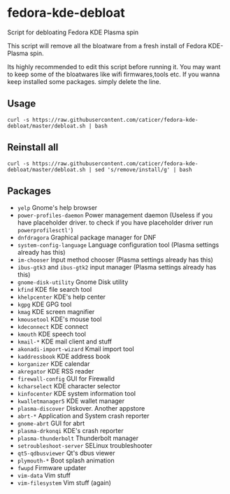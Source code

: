 # fedora-kde-debloat
Script for debloating Fedora KDE Plasma spin

This script will remove all the bloatware from a fresh install of Fedora KDE-Plasma spin. 

Its highly recommended to edit this script before running it. You may want to keep some of the bloatwares like wifi firmwares,tools etc. If you wanna keep installed some packages. simply delete the line.

## Usage

``` curl -s https://raw.githubusercontent.com/caticer/fedora-kde-debloat/master/debloat.sh | bash ```

## Reinstall all

``` curl -s https://raw.githubusercontent.com/caticer/fedora-kde-debloat/master/debloat.sh | sed 's/remove/install/g' | bash ```

## Packages

- `yelp`  Gnome's help browser
- `power-profiles-daemon`  Power management daemon (Useless if you have placeholder driver. to check if you have placeholder driver run `powerprofilesctl'`)
- `dnfdragora`  Graphical package manager for DNF
- `system-config-language`  Language configuration tool (Plasma settings already has this)
- `im-chooser`  Input method chooser (Plasma settings already has this)
- `ibus-gtk3` and `ibus-gtk2`  input manager (Plasma settings already has this)
- `gnome-disk-utility`  Gnome Disk utility
- `kfind`  KDE file search tool
- `khelpcenter`  KDE's help center
- `kgpg`  KDE GPG tool
- `kmag`  KDE screen magnifier
- `kmousetool`  KDE's mouse tool
- `kdeconnect`  KDE connect
- `kmouth`  KDE speech tool
- `kmail-*`  KDE mail client and stuff
- `akonadi-import-wizard`  Kmail import tool
- `kaddressbook`  KDE address book
- `korganizer`  KDE calendar
- `akregator`  KDE RSS reader
- `firewall-config`  GUI for Firewalld
- `kcharselect`  KDE character selector
- `kinfocenter`  KDE system information tool
- `kwalletmanager5`  KDE wallet manager
- `plasma-discover`  Diskover. Another appstore
- `abrt-*`  Application and System crash reporter
- `gnome-abrt`  GUI for abrt
- `plasma-drkonqi`  KDE's crash reporter
- `plasma-thunderbolt`  Thunderbolt manager
- `setroubleshoot-server`  SELinux troubleshooter
- `qt5-qdbusviewer`  Qt's dbus viewer
- `plymouth-*`  Boot splash animation
- `fwupd`  Firmware updater
- `vim-data` Vim stuff
- `vim-filesystem` Vim stuff (again)
